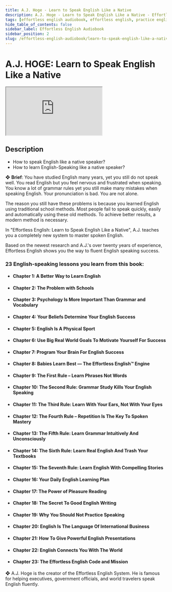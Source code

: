 ```yaml
---
title: A.J. Hoge - Learn to Speak English Like a Native
description: A.J. Hoge - Learn to Speak English Like a Native - Effortless English Audiobook
tags: [effortless english audiobook, effortless english, practice english speaking]
hide_table_of_contents: false
sidebar_label: Effortless English Audiobook
sidebar_position: 2
slug: /effortless-english-audiobook/learn-to-speak-english-like-a-native
---
```


# A.J. HOGE: Learn to Speak English Like a Native


<div class="video-container">
<iframe src="https://www.youtube.com/embed/EVyYdBHublw?controls=0" title="YouTube video player"></iframe>
<a href="https://www.youtube.com/watch?v=EVyYdBHublw" target="_blank"></a>
</div>

## Description

- How to speak English like a native speaker?
- How to learn English-Speaking like a native speaker?

❖ **Brief**:
You have studied English many years, yet you still do not speak well. You read English but you feel nervous and frustrated when speaking. You know a lot of grammar rules yet you still make many mistakes when speaking English. Your pronunciation is bad. You are not alone.

The reason you still have these problems is because you learned English using traditional school methods. Most people fail to speak quickly, easily and automatically using these old methods. To achieve better results, a modern method is necessary.

In "Effortless English: Learn to Speak English Like a Native", A.J. teaches you a completely new system to master spoken English.

Based on the newest research and A.J.'s over twenty years of experience, Effortless English shows you the way to fluent English speaking success.

### 23 English-speaking lessons you learn from this book:

- #### Chapter 1: A Better Way to Learn English
- #### Chapter 2: The Problem with Schools
- #### Chapter 3: Psychology Is More Important Than Grammar and Vocabulary
- #### Chapter 4: Your Beliefs Determine Your English Success
- #### Chapter 5: English Is A Physical Sport
- #### Chapter 6: Use Big Real World Goals To Motivate Yourself For Success
- #### Chapter 7: Program Your Brain For English Success
- #### Chapter 8: Babies Learn Best — The Effortless English™ Engine
- #### Chapter 9: The First Rule – Learn Phrases Not Words
- #### Chapter 10: The Second Rule: Grammar Study Kills Your English Speaking
- #### Chapter 11: The Third Rule: Learn With Your Ears, Not With Your Eyes
- #### Chapter 12: The Fourth Rule – Repetition Is The Key To Spoken Mastery
- #### Chapter 13: The Fifth Rule: Learn Grammar Intuitively And Unconsciously
- #### Chapter 14: The Sixth Rule: Learn Real English And Trash Your Textbooks
- #### Chapter 15: The Seventh Rule: Learn English With Compelling Stories
- #### Chapter 16: Your Daily English Learning Plan
- #### Chapter 17: The Power of Pleasure Reading
- #### Chapter 18: The Secret To Good English Writing
- #### Chapter 19: Why You Should Not Practice Speaking
- #### Chapter 20: English Is The Language Of International Business
- #### Chapter 21: How To Give Powerful English Presentations
- #### Chapter 22: English Connects You With The World
- #### Chapter 23: The Effortless English Code and Mission

❖ A.J. Hoge is the creator of the Effortless English System. He is famous for helping executives, government officials, and world travelers speak English fluently.